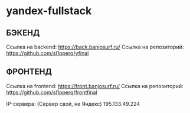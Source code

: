 # yandex-fullstack

## БЭКЕНД
Ссылка на backend: https://back.banjosurf.ru/
Ссылка на репозиторий: https://github.com/sl1pperq/yfinal

## ФРОНТЕНД
Ссылка на frontend: https://front.banjosurf.ru/
Ссылка на репозиторий: https://github.com/sl1pperq/frontfinal

IP-сервера: (Сервер свой, не Яндекс) 195.133.49.224

